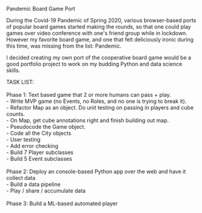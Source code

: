 Pandemic Board Game Port

During the Covid-19 Pandemic of Spring 2020, various browser-based ports of popular board games started making the rounds, 
so that one could play games over video conference with one's friend group while in lockdown. However my favorite board game, 
and one that felt deliciously ironic during this time, was missing from the list: Pandemic.

I decided creating my own port of the cooperative board game would be a good portfolio project to work on my budding Python 
and data science skills.

TASK LIST: <br> <br>
Phase 1: Text based game that 2 or more humans can pass + play. <br>
    - Write MVP game (no Events, no Roles, and no one is trying to break it). <br>
        - Refactor Map as an object. Do unit testing on passing in players and cube counts. <br>
        - On Map, get cube annotations right and finish building out map. <br>
        - Pseudocode the Game object. <br>
        - Code all the City objects <br>
    - User testing <br>
    - Add error checking <br>
    - Build 7 Player subclasses <br>
    - Build 5 Event subclasses <br> <br>
Phase 2: Deploy an console-based Python app over the web and have it collect data <br>
    - Build a data pipeline <br>
    - Play / share / accumulate data <br> <br>
Phase 3: Build a ML-based automated player <br>
